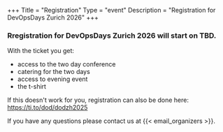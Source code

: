+++
Title = "Registration"
Type = "event"
Description = "Registration for DevOpsDays Zurich 2026"
+++

<h3>Rregistration for DevOpsDays Zurich 2026 will start on TBD.</h3> 

<p>
With the ticket you get: 
<ul>
  <li>access to the two day conference</li>
  <li>catering for the two days</li>
  <li>access to evening event</li>
  <li>the t-shirt</li>
</ul>
</p>


<div style="width:100%; text-align:left;">
  <script src="https://js.tito.io/v2" async></script>
  <tito-widget event="dod/dodzh2026"></tito-widget>
</div>

<p>
If this doesn't work for you, registration can also be done here: <a href="https://ti.to/dod/dodzh2026">https://ti.to/dod/dodzh2025</a>
</p>

<p>
If you have any questions please contact us at {{< email_organizers >}}.
</p>
